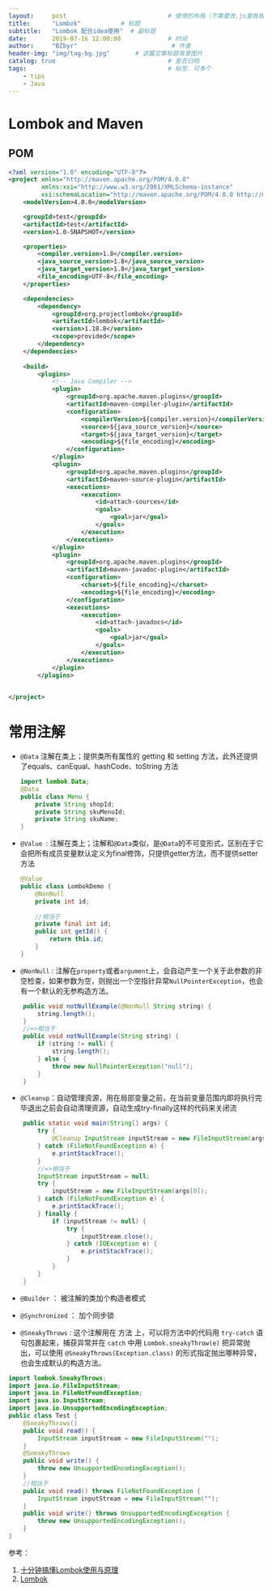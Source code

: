 ```yaml
---
layout:     post                            # 使用的布局（不需要改,js里有根据布局做判断）
title:      "Lombok"           # 标题
subtitle:   "Lombok 配合idea使用"  # 副标题
date:       2019-07-16 12:00:00             # 时间
author:     "BZbyr"                          # 作者
header-img: "img/tag-bg.jpg"       # 这篇文章标题背景图片
catalog: true                               # 是否归档
tags:                                       # 标签，可多个
    - tips
    - Java
---
```


# Lombok and Maven

## POM

``` xml
<?xml version="1.0" encoding="UTF-8"?>
<project xmlns="http://maven.apache.org/POM/4.0.0"
         xmlns:xsi="http://www.w3.org/2001/XMLSchema-instance"
         xsi:schemaLocation="http://maven.apache.org/POM/4.0.0 http://maven.apache.org/xsd/maven-4.0.0.xsd">
    <modelVersion>4.0.0</modelVersion>

    <groupId>test</groupId>
    <artifactId>test</artifactId>
    <version>1.0-SNAPSHOT</version>

    <properties>
        <compiler.version>1.8</compiler.version>
        <java_source_version>1.8</java_source_version>
        <java_target_version>1.8</java_target_version>
        <file_encoding>UTF-8</file_encoding>
    </properties>

    <dependencies>
        <dependency>
            <groupId>org.projectlombok</groupId>
            <artifactId>lombok</artifactId>
            <version>1.18.8</version>
            <scope>provided</scope>
        </dependency>
	</dependencies>
    
    <build>
        <plugins>
            <!-- Java Compiler -->
            <plugin>
                <groupId>org.apache.maven.plugins</groupId>
                <artifactId>maven-compiler-plugin</artifactId>
                <configuration>
                    <compilerVersion>${compiler.version}</compilerVersion>
                    <source>${java_source_version}</source>
                    <target>${java_target_version}</target>
                    <encoding>${file_encoding}</encoding>
                </configuration>
            </plugin>
            <plugin>
                <groupId>org.apache.maven.plugins</groupId>
                <artifactId>maven-source-plugin</artifactId>
                <executions>
                    <execution>
                        <id>attach-sources</id>
                        <goals>
                            <goal>jar</goal>
                        </goals>
                    </execution>
                </executions>
            </plugin>
            <plugin>
                <groupId>org.apache.maven.plugins</groupId>
                <artifactId>maven-javadoc-plugin</artifactId>
                <configuration>
                    <charset>${file_encoding}</charset>
                    <encoding>${file_encoding}</encoding>
                </configuration>
                <executions>
                    <execution>
                        <id>attach-javadocs</id>
                        <goals>
                            <goal>jar</goal>
                        </goals>
                    </execution>
                </executions>
            </plugin>
        </plugins>
       

</project>
```

# 常用注解
- `@Data` 注解在类上；提供类所有属性的 getting 和 setting 方法，此外还提供了equals、canEqual、hashCode、toString 方法

  ```java
  import lombok.Data;
  @Data
  public class Menu {
      private String shopId;
      private String skuMenuId;
      private String skuName;
  }
  ```

- `@Value `: 注解在类上；注解和`@Data`类似，是`@Data`的不可变形式，区别在于它会把所有成员变量默认定义为final修饰，只提供getter方法，而不提供setter方法

  ```java
  @Value
  public class LombokDemo {
      @NonNull
      private int id;
      
      //相当于
      private final int id;
      public int getId() {
          return this.id;
      }
  }
  ```

- `@NonNull` : 注解在`property`或者`argument`上，会自动产生一个关于此参数的非空检查，如果参数为空，则抛出一个空指针异常`NullPointerException`，也会有一个默认的无参构造方法。

```java
    public void notNullExample(@NonNull String string) {
        string.length();
    }
    //=>相当于
    public void notNullExample(String string) {
        if (string != null) {
            string.length();
        } else {
            throw new NullPointerException("null");
        }
    }
```

- `@Cleanup`：自动管理资源，用在局部变量之前，在当前变量范围内即将执行完毕退出之前会自动清理资源，自动生成try-finally这样的代码来关闭流

```java
    public static void main(String[] args) {
        try {
            @Cleanup InputStream inputStream = new FileInputStream(args[0]);
        } catch (FileNotFoundException e) {
            e.printStackTrace();
        }
        //=>相当于
        InputStream inputStream = null;
        try {
            inputStream = new FileInputStream(args[0]);
        } catch (FileNotFoundException e) {
            e.printStackTrace();
        } finally {
            if (inputStream != null) {
                try {
                    inputStream.close();
                } catch (IOException e) {
                    e.printStackTrace();
                }
            }
        }
    }
```

- `@Builder` ： 被注解的类加个构造者模式

- `@Synchronized` ： 加个同步锁

- `@SneakyThrows` : 这个注解用在 方法 上，可以将方法中的代码用 `try-catch` 语句包裹起来，捕获异常并在 `catch` 中用 `Lombok.sneakyThrow(e)` 把异常抛出，可以使用 `@SneakyThrows(Exception.class)` 的形式指定抛出哪种异常，也会生成默认的构造方法。

```java
import lombok.SneakyThrows;
import java.io.FileInputStream;
import java.io.FileNotFoundException;
import java.io.InputStream;
import java.io.UnsupportedEncodingException;
public class Test {
    @SneakyThrows()
    public void read() {
        InputStream inputStream = new FileInputStream("");
    }
    @SneakyThrows
    public void write() {
        throw new UnsupportedEncodingException();
    }
    //相当于
    public void read() throws FileNotFoundException {
        InputStream inputStream = new FileInputStream("");
    }
    public void write() throws UnsupportedEncodingException {
        throw new UnsupportedEncodingException();
    }
}
```

参考：

1. [十分钟搞懂Lombok使用与原理](https://juejin.im/post/5a6eceb8f265da3e467555fe)
2. [Lombok](https://zhuanlan.zhihu.com/p/32779910)


